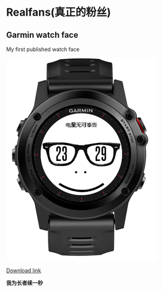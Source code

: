# Realfans(真正的粉丝)
## Garmin watch face
My first published watch face

![screenshot](screenshot.png)

[Download link](https://apps.garmin.com/zh-CN/apps/204d9bf5-ee03-4445-8a02-2af1afbb0eac)

**我为长者续一秒**